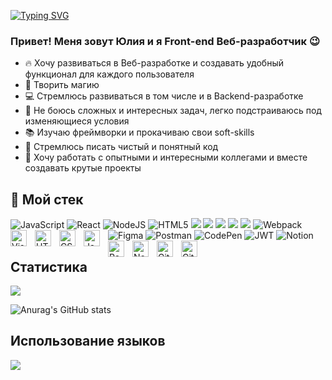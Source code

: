 [![Typing SVG](https://readme-typing-svg.herokuapp.com?color=%2336BCF7&lines=Front-end+Web+developer)](https://git.io/typing-svg)

### Привет! Меня зовут Юлия и я Front-end Веб-разработчик :wink:

- :fire: Хочу развиваться в Веб-разработке и создавать удобный функционал для каждого пользователя
- :crystal_ball: Творить магию 
- :computer: Стремлюсь развиваться в том числе и в Backend-разработке
- :muscle: Не боюсь сложных и интересных задач, легко подстраиваюсь под изменяющиеся условия
- :books: Изучаю фреймворки и прокачиваю свои soft-skills
- :pencil: Стремлюсь писать чистый и понятный код
- :beers: Хочу работать с опытными и интересными коллегами и вместе создавать крутые проекты


## :wrench: Мой стек


![JavaScript](https://img.shields.io/badge/-JavaScript-090909?style=for-the-badge&logo=JavaScript&logoColor=E9D54D)
![React](https://img.shields.io/badge/react-%2320232a.svg?style=for-the-badge&logo=react&logoColor=%2361DAFB)
![NodeJS](https://img.shields.io/badge/node.js-6DA55F?style=for-the-badge&logo=node.js&logoColor=white)
![HTML5](https://img.shields.io/badge/html5-%23E34F26.svg?style=for-the-badge&logo=html5&logoColor=white)
<img src="https://img.shields.io/badge/-CSS3-1572B6?style=flat&amp;logo=css3&amp;logoColor=white" />
<img src="https://img.shields.io/badge/-Git-F05032?style=flat&amp;logo=git&amp;logoColor=white" />
<img src="https://img.shields.io/badge/-БЭМ-00A3D9?style=flat&amp;logo=bem&amp;logoColor=white" />
<img src="https://img.shields.io/badge/-ES6-F7DF1E?style=flat&amp;logo=javascript&amp;logoColor=black" />
<img src="https://img.shields.io/badge/-ООП-008CBA?style=flat&amp;logo=javascript&amp;logoColor=white" />
![Webpack](https://img.shields.io/badge/webpack-%238DD6F9.svg?style=for-the-badge&logo=webpack&logoColor=black)
![Figma](https://img.shields.io/badge/figma-%23F24E1E.svg?style=for-the-badge&logo=figma&logoColor=white)
![Postman](https://img.shields.io/badge/Postman-FF6C37?style=for-the-badge&logo=postman&logoColor=white)
![CodePen](https://img.shields.io/badge/Codepen-000000?style=for-the-badge&logo=codepen&logoColor=white)
![JWT](https://img.shields.io/badge/JWT-black?style=for-the-badge&logo=JSON%20web%20tokens)
![Notion](https://img.shields.io/badge/Notion-%23000000.svg?style=for-the-badge&logo=notion&logoColor=white)
<img align="left" alt="Visual Studio Code" width="26px" src="https://cdn.jsdelivr.net/gh/devicons/devicon/icons/vscode/vscode-original.svg" style="padding-right:10px;" />
<img align="left" alt="HTML5" width="26px" src="https://cdn.jsdelivr.net/gh/devicons/devicon/icons/html5/html5-original.svg" style="padding-right:10px;" />
<img align="left" alt="CSS3" width="26px" src="https://cdn.jsdelivr.net/gh/devicons/devicon/icons/css3/css3-original.svg" style="padding-right:10px;" />
<img align="left" alt="JavaScript" width="26px" src="https://cdn.jsdelivr.net/gh/devicons/devicon/icons/javascript/javascript-original.svg" style="padding-right:10px;" />
<img align="left" alt="React" width="26px" src="https://cdn.jsdelivr.net/gh/devicons/devicon/icons/react/react-original.svg" style="padding-right:10px;" />
<img align="left" alt="Node.js" width="26px" src="https://cdn.jsdelivr.net/gh/devicons/devicon/icons/nodejs/nodejs-original.svg" style="padding-right:10px;" />
<img align="left" alt="Git" width="26px" src="https://cdn.jsdelivr.net/gh/devicons/devicon/icons/git/git-original.svg" style="padding-right:10px;" />
<img align="left" alt="GitHub" width="26px" src="https://user-images.githubusercontent.com/3369400/139447912-e0f43f33-6d9f-45f8-be46-2df5bbc91289.png" style="padding-right:10px;" />





## Статистика 

<a align="center" href="https://git.io/streak-stats">
  <img src="https://streak-stats.demolab.com/?user=YukinaSan91&theme=dark" />
</a>

![Anurag's GitHub stats](https://github-readme-stats.vercel.app/api?username=YukinaSan91&show_icons=true&theme=radical)

## Использование языков

<a align="center" href="https://github.com/anuraghazra/github-readme-stats">
  <img src="https://github-readme-stats.vercel.app/api/top-langs/?username=anuraghazra&layout=compact" />
</a>

